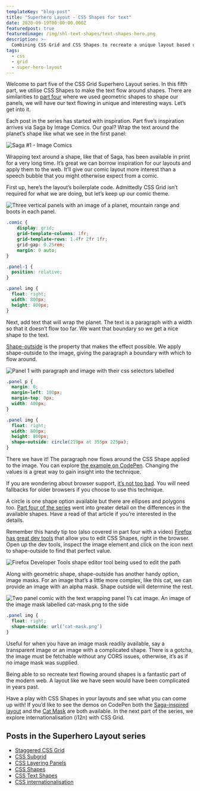 ```yaml
---
templateKey: "blog-post"
title: "Superhero Layout - CSS Shapes for text"
date: 2020-09-19T00:00:00.000Z
featuredpost: true
featuredimage: /img/shl-text-shapes/text-shapes-hero.png
description: >-
  Combining CSS Grid and CSS Shapes to recreate a unique layout based on a comic book.
tags:
  - css
  - grid
  - super-hero-layout
---
```


Welcome to part five of the CSS Grid Superhero Layout series. In this fifth part, we utilise CSS Shapes to make the text flow around shapes. There are similarities to [part four](/blog/2020-08-05-super-hero-layout-css-shapes/) where we used geometric shapes to shape our panels, we will have our text flowing in unique and interesting ways. Let’s get into it.

Each post in the series has started with inspiration. Part five’s inspiration arrives via Saga by Image Comics. Our goal? Wrap the text around the planet’s shape like what we see in the first panel:

![Saga #1 - Image Comics](/img/shl-text-shapes/saga_1.jpg)

Wrapping text around a shape, like that of Saga, has been available in print for a very long time. It’s great we can borrow inspiration for our layouts and apply them to the web. It’ll give our comic layout more interest than a speech bubble that you might otherwise expect from a comic.

First up, here’s the layout’s boilerplate code. Admittedly CSS Grid isn’t required for what we are doing, but let’s keep up our comic theme.

![Three vertical panels with an image of a planet, mountain range and boots in each panel.](/img/shl-text-shapes/css-shapes-01.png)

```css
.comic {
    display: grid;
    grid-template-columns: 1fr;
    grid-template-rows: 1.4fr 2fr 1fr;
    grid-gap: 0.25rem;
    margin: 0 auto;
}

.panel-1 {
  position: relative;
}

.panel img {
  float: right;
  width: 800px;
  height: 800px;
}
```

Next, add text that will wrap the planet. The text is a paragraph with a width so that it doesn’t flow too far. We want that boundary so we get a nice shape to the text.

[Shape-outside](https://developer.mozilla.org/en-US/docs/Web/CSS/shape-outside) is the property that makes the effect possible. We apply shape-outside to the image, giving the paragraph a boundary with which to flow around.

![Panel 1 with paragraph and image with their css selectors labelled](/img/shl-text-shapes/css-shapes-02.png)

```css
.panel p {
  margin: 0;
  margin-left: 100px;
  margin-top: 8px;
  width: 400px;
}

.panel img {
  float: right;
  width: 800px;
  height: 800px;
  shape-outside: circle(219px at 355px 225px);
}
```

There we have it! The paragraph now flows around the CSS Shape applied to the image. You can explore [the example on CodePen](https://codepen.io/antonjb/pen/xNGEye?editors=1100). Changing the values is a great way to gain insight into the technique.

If you are wondering about browser support, [it’s not too bad](https://caniuse.com/css-shapes). You will need fallbacks for older browsers if you choose to use this technique.

A circle is one shape option available but there are ellipses and polygons too. [Part four of the series](https://www.antonball.dev/blog/2020-08-05-super-hero-layout-css-shapes/) went into greater detail on the differences in the available shapes. Have a read of that article if you’re interested in the details.

Remember this handy tip too (also covered in part four with a video) [Firefox has great dev tools](https://developer.mozilla.org/en-US/docs/Tools/Page_Inspector/How_to/Edit_CSS_shapes) that allow you to edit CSS Shapes, right in the browser. Open up the dev tools, inspect the image element and click on the icon next to shape-outside to find that perfect value.

![Firefox Developer Tools shape editor tool being used to edit the path](/img/shl-text-shapes/css-shapes-03.png)

Along with geometric shape, shape-outside has another handy option, image masks. For an image that’s a little more complex, like this cat, we can provide an image with an alpha mask. Shape outside will determine the rest.

![Two panel comic with the text wrapping panel 1’s cat image. An image of the image mask labelled cat-mask.png to the side](/img/shl-text-shapes/css-shapes-04.png)

```css
.panel img {
  float: right;
  shape-outside: url(‘cat-mask.png’)
}
```

Useful for when you have an image mask readily available, say a transparent image or an image with a complicated shape. There is a gotcha, the image must be fetchable without any CORS issues, otherwise, it’s as if no image mask was supplied.

Being able to so recreate text flowing around shapes is a fantastic part of the modern web. A layout like we have seen would have been complicated in years past.

Have a play with CSS Shapes in your layouts and see what you can come up with! If you’d like to see the demos on CodePen both the [Saga-inspired layout](https://codepen.io/antonjb/pen/xNGEye) and the [Cat Mask](https://codepen.io/antonjb/pen/dEMLJm) are both available. In the next part of the series, we explore internationalisation (i12n) with CSS Grid.

## Posts in the Superhero Layout series
* [Staggered CSS Grid](/blog/2020-02-20-super-hero-layout-staggered-grid/)
* [CSS Subgrid](/blog/2020-03-10-super-hero-layout-css-subgrid/)
* [CSS Layering Panels](/blog/2020-05-19-super-hero-layout-layered-panels/)
* [CSS Shapes](/blog/2020-08-05-super-hero-layout-css-shapes/)
* [CSS Text Shapes](/blog/2020-09-19-superhero-layout-css-text-shapes/)
* [CSS internationalisation](/blog/2020-10-19-superhero-layout-internationalisation/)
